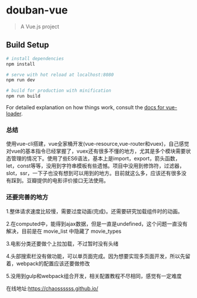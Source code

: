 # douban-vue

> A Vue.js project

## Build Setup

``` bash
# install dependencies
npm install

# serve with hot reload at localhost:8080
npm run dev

# build for production with minification
npm run build
```

For detailed explanation on how things work, consult the [docs for vue-loader](http://vuejs.github.io/vue-loader).


### 总结

使用vue-cli搭建，vue全家桶开发(vue-resource,vue-router和vuex)，自己感觉对vue的基本指令已经掌握了，vuex还有很多不懂的地方，尤其是多个模块需要状态管理的情况下。使用了些ES6语法，基本上是import，export，箭头函数，let，const等等，没用到字符串模板有些遗憾。项目中没用到修饰符，过滤器，slot，ssr，一下子也没有想到可以用到的地方。目前就这么多，应该还有很多没有踩到。豆瓣提供的电影评价接口无法使用。

### 还要完善的地方

1.整体请求速度比较慢，需要过度动画(完成)。还需要研究加载组件时的动画。

2.在computed中，能得到ajax数据，但是一直是undefined，这个问题一直没有解决，目前是在 movie_list 中隐藏了 movie_types

3.电影分类还要做个上拉加载，不过暂时没有头绪

4.头部搜索栏没有做功能，可以单页面完成。因为想要实现多页面开发，所以先留着，webpack的配置应该还要做修改

5.没用到gulp和webpack组合开发，相关配置教程不尽相同，感觉有一定难度


在线地址:https://chaossssss.github.io/
